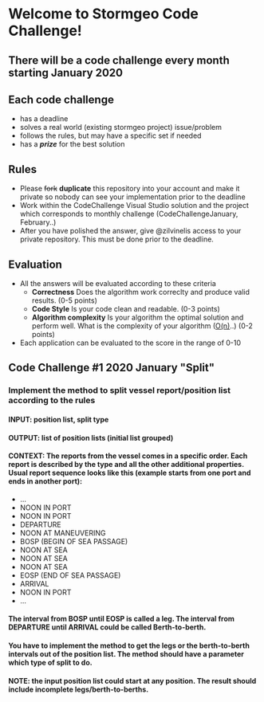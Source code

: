 # Welcome to Stormgeo Code Challenge!
## There will be a code challenge every month starting January 2020
## Each code challenge
- has a deadline
- solves a real world (existing stormgeo project) issue/problem
- follows the rules, but may have a specific set if needed
- has a ***prize*** for the best solution
## Rules
- Please ~~fork~~ **duplicate** this repository into your account and make it private so nobody can see your implementation prior to the deadline
- Work within the CodeChallenge Visual Studio solution and the project which corresponds to monthly challenge (CodeChallengeJanuary, February..)
- After you have polished the answer, give @zilvinelis access to your private repository. This must be done prior to the deadline.
## Evaluation
- All the answers will be evaluated according to these criteria
  - **Correctness** Does the algorithm work correclty and produce valid results. (0-5 points)
  - **Code Style** Is your code clean and readable. (0-3 points)
  - **Algorithm complexity** Is your algorithm the optimal solution and perform well. What is the complexity of your algorithm ([O(n)](https://en.wikipedia.org/wiki/Time_complexity)..) (0-2 points)
- Each application can be evaluated to the score in the range of 0-10

## Code Challenge #1 2020 January "Split"
### Implement the method to split vessel report/position list according to the rules
#### INPUT: position list, split type
#### OUTPUT: list of position lists (initial list grouped)
#### CONTEXT: The reports from the vessel comes in a specific order. Each report is described by the type and all the other additional properties. Usual report sequence looks like this (example starts from one port and ends in another port):
- ...
- NOON IN PORT
- NOON IN PORT
- DEPARTURE
- NOON AT MANEUVERING
- BOSP (BEGIN OF SEA PASSAGE)
- NOON AT SEA
- NOON AT SEA
- NOON AT SEA
- EOSP (END OF SEA PASSAGE)
- ARRIVAL
- NOON IN PORT
- ...
#### The interval from BOSP until EOSP is called a leg. The interval from DEPARTURE until ARRIVAL could be called Berth-to-berth.
#### You have to implement the method to get the legs or the berth-to-berth intervals out of the position list. The method should have a parameter which type of split to do.
#### NOTE: the input position list could start at any position. The result should include incomplete legs/berth-to-berths.
